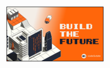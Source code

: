 
<p align="center"> <img width="50%" src="https://github.com/motoko-bootcamp/.github/blob/main/03.png" style="border: 1px solid black;"> </p>
